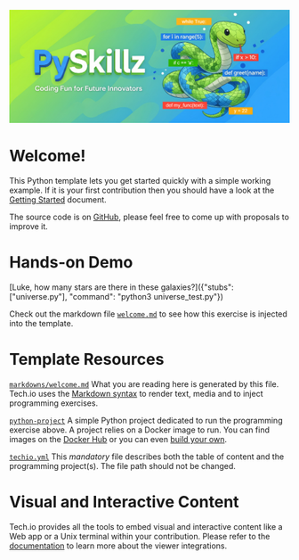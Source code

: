![PySkillz](../graphics/PySkillzBanner.png)



# Welcome!



This Python template lets you get started quickly with a simple working example. If it is your first contribution then you should have a look at the [Getting Started](https://tech.io/doc/getting-started-create-playground) document.


The source code is on [GitHub](https://github.com/TechDotIO/python-template), please feel free to come up with proposals to improve it.

# Hands-on Demo

[Luke, how many stars are there in these galaxies?]({"stubs": ["universe.py"], "command": "python3 universe_test.py"})

Check out the markdown file [`welcome.md`](https://github.com/TechDotIO/python-template/blob/master/markdowns/welcome.md) to see how this exercise is injected into the template.

# Template Resources

[`markdowns/welcome.md`](https://github.com/TechDotIO/python-template/blob/master/markdowns/welcome.md)
What you are reading here is generated by this file. Tech.io uses the [Markdown syntax](https://tech.io/doc/reference-markdowns) to render text, media and to inject programming exercises.


[`python-project`](https://github.com/TechDotIO/python-template/tree/master/python-project)
A simple Python project dedicated to run the programming exercise above. A project relies on a Docker image to run. You can find images on the [Docker Hub](https://hub.docker.com/explore/) or you can even [build your own](https://tech.io/doc/reference-runner).


[`techio.yml`](https://github.com/TechDotIO/python-template/blob/master/techio.yml)
This *mandatory* file describes both the table of content and the programming project(s). The file path should not be changed.


# Visual and Interactive Content

Tech.io provides all the tools to embed visual and interactive content like a Web app or a Unix terminal within your contribution. Please refer to the [documentation](https://tech.io/doc) to learn more about the viewer integrations.

